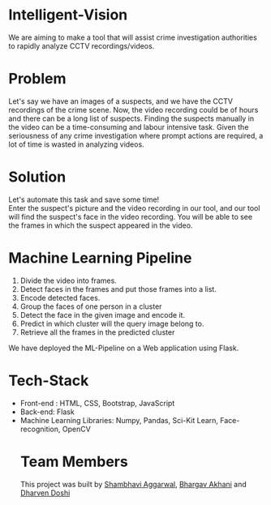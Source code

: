 # Intelligent-Vision
We are aiming to make a tool that will assist crime investigation authorities to rapidly analyze CCTV recordings/videos. 

# Problem
Let's say we have an images of a suspects, and we have the CCTV recordings of the crime scene. Now, the video recording could be of hours and there can be a long list of suspects. Finding the suspects manually in the video can be a time-consuming and labour intensive task. Given the seriousness of any crime investigation where prompt actions are required, a lot of time is wasted in analyzing videos. 

# Solution
Let's automate this task and save some time!<br> Enter the suspect's picture and the video recording in our tool, and our tool will find the suspect's face in the video recording. You will be able to see the frames in which the suspect appeared in the video. 

# Machine Learning Pipeline 
<ol>
  <li> Divide the video into frames. </li>
  <li> Detect faces in the frames and put those frames into a list. </li>
  <li> Encode detected faces.</li>
  <li> Group the faces of one person in a cluster </li>
  <li> Detect the face in the given image and encode it. </li>
  <li> Predict in which cluster will the query image belong to.</li>
  <li> Retrieve all the frames in the predicted cluster </li>
 </ol>
 
 We have deployed the ML-Pipeline on a Web application using Flask.
 
 # Tech-Stack
 <ul>
  <li> Front-end : HTML, CSS, Bootstrap, JavaScript </li>
<li>Back-end: Flask </li>
<li>Machine Learning Libraries:  Numpy, Pandas, Sci-Kit Learn, Face-recognition, OpenCV </li>

# Team Members
This project was built by [Shambhavi Aggarwal](https://github.com/agg-shambhavi), [Bhargav Akhani](https://github.com/bhargav2427) and [Dharven Doshi](https://github.com/dharven)

